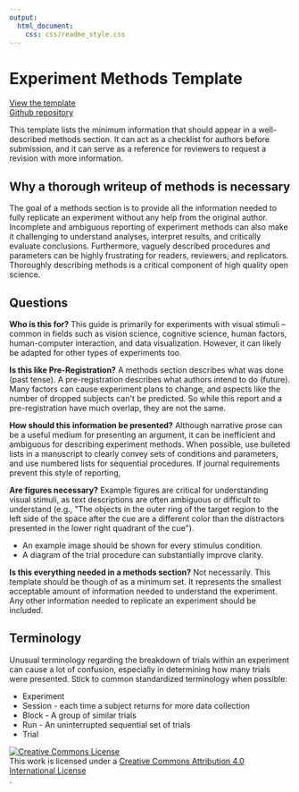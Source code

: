 ```yaml
---
output: 
  html_document:
    css: css/readme_style.css
---
```

# Experiment Methods Template

[View the template](http://steveharoz.com/public/experimentmethods/Experiment_Methods_Template.html)  
[Github repository](https://github.com/steveharoz/Experiment-Methods-Template)

This template lists the minimum information that should appear in a well-described methods section. It can act as a checklist for authors before submission, and it can serve as a reference for reviewers to request a revision with more information. 


## Why a thorough writeup of methods is necessary
The goal of a methods section is to provide all the information needed to fully replicate an experiment without any help from the original author. Incomplete and ambiguous reporting of experiment methods can also make it challenging to understand analyses, interpret results, and critically evaluate conclusions. Furthermore, vaguely described procedures and parameters can be highly frustrating for readers, reviewers, and replicators. Thoroughly describing methods is a critical component of high quality open science. 


## Questions

**Who is this for?** This guide is primarily for experiments with visual stimuli – common in fields such as vision science, cognitive science, human factors, human-computer interaction, and data visualization. However, it can likely be adapted for other types of experiments too.

**Is this like Pre-Registration?** A methods section describes what was done (past tense). A pre-registration describes what authors intend to do (future). Many factors can cause experiment plans to change, and aspects like the number of dropped subjects can't be predicted. So while this report and a pre-registration have much overlap, they are not the same.

**How should this information be presented?** Although narrative prose can be a useful medium for presenting an argument, it can be inefficient and ambiguous for describing experiment methods. When possible, use bulleted lists in a manuscript to clearly convey sets of conditions and parameters, and use numbered lists for sequential procedures. If journal requirements prevent this style of reporting,

**Are figures necessary?** Example figures are critical for understanding visual stimuli, as text descriptions are often ambiguous or difficult to understand (e.g., "The objects in the outer ring of the target region to the left side of the space after the cue are a different color than the distractors presented in the lower right quadrant of the cue").

* An example image should be shown for every stimulus condition. 
* A diagram of the trial procedure can substantially improve clarity.

**Is this everything needed in a methods section?** Not necessarily. This template should be though of as a minimum set. It represents the smallest acceptable amount of information needed to understand the experiment. Any other information needed to replicate an experiment should be included.


## Terminology 
Unusual terminology regarding the breakdown of trials within an experiment can cause a lot of confusion, especially in determining how many trials were presented. Stick to common standardized terminology when possible:

* Experiment
* Session - each time a subject returns for more data collection
* Block - A group of similar trials
* Run - An uninterrupted sequential set of trials
* Trial
  
  
<div id="license"><a rel="license" href="http://creativecommons.org/licenses/by/4.0/"><img alt="Creative Commons License" style="border-width:0" src="https://i.creativecommons.org/l/by/4.0/88x31.png" /></a><br />This work is licensed under a <a rel="license" href="http://creativecommons.org/licenses/by/4.0/">Creative Commons Attribution 4.0 International License</a></div>.
